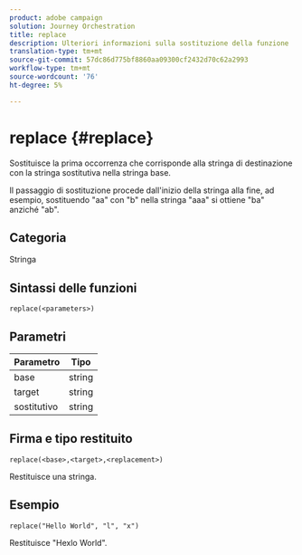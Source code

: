 ```yaml
---
product: adobe campaign
solution: Journey Orchestration
title: replace
description: Ulteriori informazioni sulla sostituzione della funzione
translation-type: tm+mt
source-git-commit: 57dc86d775bf8860aa09300cf2432d70c62a2993
workflow-type: tm+mt
source-wordcount: '76'
ht-degree: 5%

---
```



# replace {#replace}

Sostituisce la prima occorrenza che corrisponde alla stringa di destinazione con la stringa sostitutiva nella stringa base.

Il passaggio di sostituzione procede dall&#39;inizio della stringa alla fine, ad esempio, sostituendo &quot;aa&quot; con &quot;b&quot; nella stringa &quot;aaa&quot; si ottiene &quot;ba&quot; anziché &quot;ab&quot;.

## Categoria

Stringa

## Sintassi delle funzioni

`replace(<parameters>)`

## Parametri

| Parametro | Tipo |
|-----------|--------------|
| base | string |
| target | string |
| sostitutivo | string |

## Firma e tipo restituito

`replace(<base>,<target>,<replacement>)`

Restituisce una stringa.

## Esempio

`replace("Hello World", "l", "x")`

Restituisce &quot;Hexlo World&quot;.
